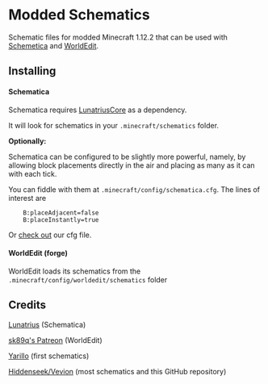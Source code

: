 # Modded Schematics

Schematic files for modded Minecraft 1.12.2 that can be used with
[Schemetica](https://minecraft.curseforge.com/projects/schematica) and
[WorldEdit](https://minecraft.curseforge.com/projects/worldedit).

## Installing

#### Schematica

Schematica requires [LunatriusCore](https://minecraft.curseforge.com/projects/lunatriuscore) as a dependency.

It will look for schematics in your `.minecraft/schematics` folder.

**Optionally:**

Schematica can be configured to be slightly more powerful, namely, by allowing block placements directly in the air and placing as many as it can with each tick.

You can fiddle with them at `.minecraft/config/schematica.cfg`. The lines of interest are

```
	B:placeAdjacent=false
	B:placeInstantly=true
```

Or [check out](https://github.com/eddoww/modded-schematics/releases/download/v1.2/schematica.cfg) our cfg file.


#### WorldEdit (forge)

WorldEdit loads its schematics from the `.minecraft/config/worldedit/schematics` folder

## Credits

[Lunatrius](https://github.com/Lunatrius) (Schematica)

[sk89q's Patreon](https://www.patreon.com/sk89q) (WorldEdit)

[Yarillo](https://www.reddit.com/user/Yarillo) (first schematics)

[Hiddenseek/Vevion](https://ugcraft.com) (most schematics and this GitHub repository)
